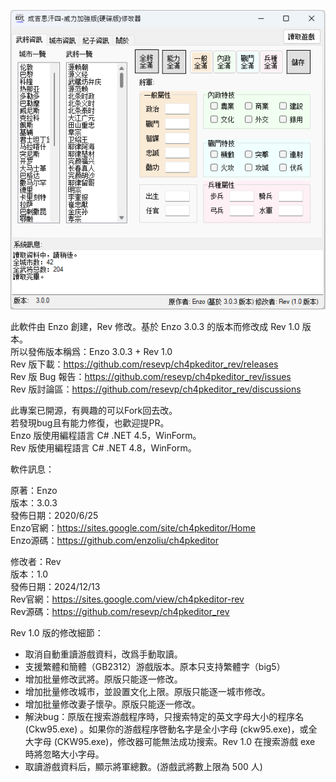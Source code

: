 ![http://url/to/img.png](https://raw.githubusercontent.com/resevp/ch4pkeditor_rev/refs/heads/master/main.png)

此軟件由 Enzo 創建，Rev 修改。基於 Enzo 3.0.3 的版本而修改成 Rev 1.0 版本。<br />
所以發佈版本稱爲：Enzo 3.0.3 + Rev 1.0<br />
Rev 版下載：https://github.com/resevp/ch4pkeditor_rev/releases<br />
Rev 版 Bug 報告：https://github.com/resevp/ch4pkeditor_rev/issues<br />
Rev 版討論區：https://github.com/resevp/ch4pkeditor_rev/discussions<br />

此專案已開源，有興趣的可以Fork回去改。<br />
若發現bug且有能力修復，也歡迎提PR。<br />
Enzo 版使用編程語言 C# .NET 4.5，WinForm。<br />
Rev 版使用編程語言 C# .NET 4.8，WinForm。<br />

軟件訊息：

原著：Enzo<br>
版本：3.0.3<br>
發佈日期：2020/6/25<br>
Enzo官網：https://sites.google.com/site/ch4pkeditor/Home<br>
Enzo源碼：https://github.com/enzoliu/ch4pkeditor<br>

修改者：Rev<br>
版本：1.0<br>
發佈日期：2024/12/13<br>
Rev官網：https://sites.google.com/view/ch4pkeditor-rev<br>
Rev源碼：https://github.com/resevp/ch4pkeditor_rev<br>

Rev 1.0 版的修改細節：

- 取消自動重讀游戲資料，改爲手動取讀。
- 支援繁體和簡體（GB2312）游戲版本。原本只支持繁體字（big5）
- 增加批量修改武將。原版只能逐一修改。
- 增加批量修改城市，並設置文化上限。原版只能逐一城市修改。
- 增加批量修改妻子懷孕。原版只能逐一修改。
- 解決bug：原版在搜索游戲程序時，只搜索特定的英文字母大小的程序名 (Ckw95.exe) 。如果你的游戲程序啓動名字是全小字母 (ckw95.exe)，或全大字母 (CKW95.exe)，修改器可能無法成功搜索。Rev 1.0 在搜索游戲 exe 時將忽略大小字母。
- 取讀游戲資料后，顯示將軍總數。(游戲武將數上限為 500 人)

